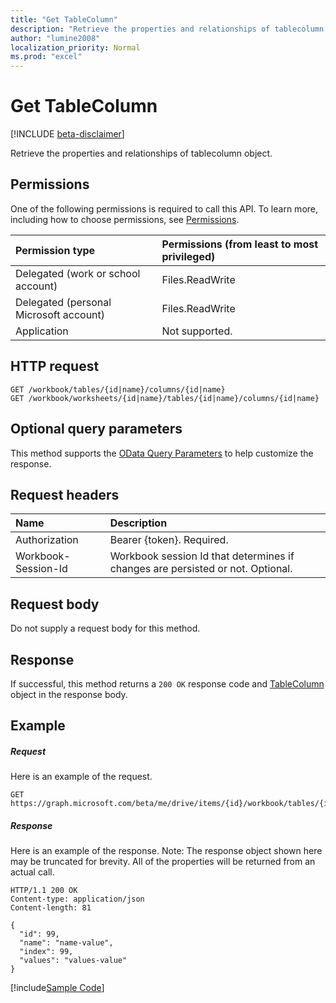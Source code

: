 ```yaml
---
title: "Get TableColumn"
description: "Retrieve the properties and relationships of tablecolumn object."
author: "lumine2008"
localization_priority: Normal
ms.prod: "excel"
---
```


# Get TableColumn

[!INCLUDE [beta-disclaimer](../../includes/beta-disclaimer.md)]

Retrieve the properties and relationships of tablecolumn object.
## Permissions
One of the following permissions is required to call this API. To learn more, including how to choose permissions, see [Permissions](/graph/permissions-reference).

|Permission type      | Permissions (from least to most privileged)              |
|:--------------------|:---------------------------------------------------------|
|Delegated (work or school account) | Files.ReadWrite    |
|Delegated (personal Microsoft account) | Files.ReadWrite    |
|Application | Not supported. |

## HTTP request
<!-- { "blockType": "ignored" } -->
```http
GET /workbook/tables/{id|name}/columns/{id|name}
GET /workbook/worksheets/{id|name}/tables/{id|name}/columns/{id|name}
```
## Optional query parameters
This method supports the [OData Query Parameters](https://developer.microsoft.com/graph/docs/concepts/query_parameters) to help customize the response.

## Request headers
| Name      |Description|
|:----------|:----------|
| Authorization  | Bearer {token}. Required. |
| Workbook-Session-Id  | Workbook session Id that determines if changes are persisted or not. Optional.|

## Request body
Do not supply a request body for this method.

## Response

If successful, this method returns a `200 OK` response code and [TableColumn](../resources/tablecolumn.md) object in the response body.
## Example
##### Request
Here is an example of the request.
<!-- {
  "blockType": "request",
  "name": "get_tablecolumn"
}-->
```http
GET https://graph.microsoft.com/beta/me/drive/items/{id}/workbook/tables/{id|name}/columns/{id|name}
```
##### Response
Here is an example of the response. Note: The response object shown here may be truncated for brevity. All of the properties will be returned from an actual call.
<!-- {
  "blockType": "response",
  "truncated": true,
  "@odata.type": "microsoft.graph.tableColumn"
} -->
```http
HTTP/1.1 200 OK
Content-type: application/json
Content-length: 81

{
  "id": 99,
  "name": "name-value",
  "index": 99,
  "values": "values-value"
}
```
[!include[Sample Code]( ../includes/get_tablecolumn-snippets.md)]

<!-- uuid: 8fcb5dbc-d5aa-4681-8e31-b001d5168d79
2015-10-25 14:57:30 UTC -->
<!--
{
  "type": "#page.annotation",
  "description": "Get TableColumn",
  "keywords": "",
  "section": "documentation",
  "tocPath": "",
  "suppressions": [
    "Error: /api-reference/beta/api/tablecolumn-get.md:\r\n      Exception processing links.\r\n    System.ArgumentException: Link Definition was null. Link text: !INCLUDE [beta-disclaimer](../../includes/beta-disclaimer.md)\r\n      at ApiDoctor.Validation.DocFile.get_LinkDestinations()\r\n      at ApiDoctor.Validation.DocSet.ValidateLinks(Boolean includeWarnings, String[] relativePathForFiles, IssueLogger issues, Boolean requireFilenameCaseMatch, Boolean printOrphanedFiles)"
  ]
}
-->
